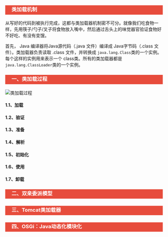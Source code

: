 <h3 style="padding-bottom:6px; padding-left:20px; color:#ffffff; background-color:#E74C3C;">类加载机制</h3>

从写好的代码到被执行完成，这都与类加载器机制密不可分。就像我们吃食物一样，先用筷子/勺子/叉子将食物放入嘴中，然后通过舌头上的味觉器官验证食物好不好吃、有没有变馊。

首先， Java 编译器将Java源代码（.java 文件）编译成 Java字节码（.class 文件）。类加载器负责读取 .class 文件，并转换成 `java.lang.Class`类的一个实例。每个这样的实例用来表示一个 class类。所有的类加载器都是 `java.lang.ClassLoader`类的一个实例。

<h3 style="padding-bottom:6px; padding-left:20px; color:#ffffff; background-color:#E74C3C;">一、类加载过程</h3>

![类加载过程](https://upload-images.jianshu.io/upload_images/11476758-1bc7770bbd72e069.png)

#### 1.1、加载



#### 1.2、验证



#### 1.3、准备



#### 1.4、解析



#### 1.5、初始化



#### 1.6、使用



#### 1.7、卸载





<h3 style="padding-bottom:6px; padding-left:20px; color:#ffffff; background-color:#E74C3C;">二、双亲委派模型</h3>



<h3 style="padding-bottom:6px; padding-left:20px; color:#ffffff; background-color:#E74C3C;">三、Tomcat类加载器</h3>



<h3 style="padding-bottom:6px; padding-left:20px; color:#ffffff; background-color:#E74C3C;">四、OSGi：Java动态化模块化</h3>